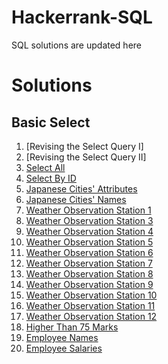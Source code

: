 # Hackerrank-SQL
SQL solutions are updated here

# Solutions

## Basic Select
1. [Revising the Select Query I] 
2. [Revising the Select Query II]
3. [Select All](https://github.com/rammya29/Hackerrank-SQL/blob/main/Select%20All.sql)
4. [Select By ID](https://github.com/rammya29/Hackerrank-SQL/blob/main/Select%20By%20ID.sql)
5. [Japanese Cities' Attributes](https://github.com/rammya29/Hackerrank-SQL/blob/main/Japanese%20Cities'%20Attributes.sql)
6. [Japanese Cities' Names](https://github.com/rammya29/Hackerrank-SQL/blob/main/Japanese%20Cities'%20Names.sql)
7. [Weather Observation Station 1](https://github.com/rammya29/Hackerrank-SQL/blob/main/Revising%20the%20Select%20Query%20I.sql)
8. [Weather Observation Station 3](https://github.com/rammya29/Hackerrank-SQL/blob/main/Weather%20Observation%20Station%203.sql)
9. [Weather Observation Station 4](https://github.com/rammya29/Hackerrank-SQL/blob/main/Weather%20Observation%20Station%204.sql)
10. [Weather Observation Station 5](https://github.com/rammya29/Hackerrank-SQL/blob/main/Weather%20Observation%20Station%205.sql)
11. [Weather Observation Station 6](https://github.com/rammya29/Hackerrank-SQL/blob/main/Weather%20Observation%20Station%206.sql)
12. [Weather Observation Station 7](https://github.com/rammya29/Hackerrank-SQL/blob/main/Weather%20Observation%20Station%207.sql)
13. [Weather Observation Station 8](https://github.com/rammya29/Hackerrank-SQL/blob/main/Weather%20Observation%20Station%208.sql)
14. [Weather Observation Station 9](https://github.com/rammya29/Hackerrank-SQL/commit/d12f75c1285f562837dfca7022abbb371f183dea)
15. [Weather Observation Station 10](https://github.com/rammya29/Hackerrank-SQL/blob/main/Weather%20Observation%20Station%2010.sql)
16. [Weather Observation Station 11](https://github.com/rammya29/Hackerrank-SQL/blob/main/Revising%20the%20Select%20Query%20II.sql)
17. [Weather Observation Station 12](https://github.com/rammya29/Hackerrank-SQL/blob/main/Weather%20Observation%20Station%2012.sql)
18. [Higher Than 75 Marks](https://github.com/rammya29/Hackerrank-SQL/blob/main/Higher%20Than%2075%20Marks.sql)
19. [Employee Names](https://github.com/rammya29/Hackerrank-SQL/blob/main/Employee%20Names.sql)
20. [Employee Salaries](https://github.com/rammya29/Hackerrank-SQL/blob/main/Employee%20Salaries.sql)
